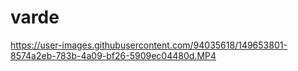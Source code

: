 # varde





https://user-images.githubusercontent.com/94035618/149653801-8574a2eb-783b-4a09-bf26-5909ec04480d.MP4

